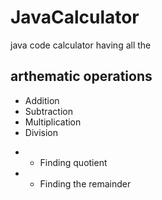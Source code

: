 # JavaCalculator

java code calculator having all the  

arthematic operations
---------------------

* Addition
* Subtraction
* Multiplication
* Division
- * Finding quotient
- * Finding the remainder


